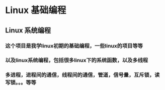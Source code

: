 # Linux 基础编程

## Linux 系统编程

### 这个项目是我学linux初期的基础编程，一些linux的项目等等
### 以及linux系统编程，包括很多linux下的系统函数，以及多线程
### 多进程，进程间的通信，线程间的通信，管道，信号量，互斥锁，读写锁。。。等等
 
